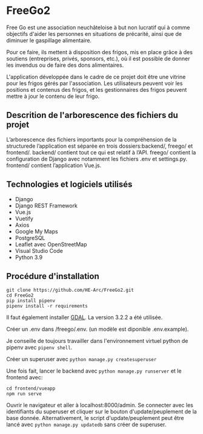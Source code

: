 # FreeGo2

Free Go est une association neuchâteloise à but non lucratif qui à comme objectifs d'aider les personnes en situations de précarité, ainsi que de diminuer le gaspillage alimentaire.

Pour ce faire, ils mettent à disposition des frigos, mis en place grâce à des soutiens (entreprises, privés, sponsors, etc.), où il est possible de donner les invendus ou de faire des dons alimentaires.

L'application développée dans le cadre de ce projet doit être une vitrine pour les frigos gérés par l'association. Les utilisateurs peuvent voir les positions et contenus des frigos, et les gestionnaires des frigos peuvent mettre à jour le contenu de leur frigo.

## Descrition de l'arborescence des fichiers du projet
L’arborescence des fichiers importants pour la compréhension de la structurede l’application est séparée en trois dossiers:backend/, freego/ et frontend/. backend/ contient tout ce qui est relatif à l’API. freego/ contient la configuration de Django avec notamment les fichiers .env et settings.py. frontend/ contient l’application Vue.js.

## Technologies et logiciels utilisés
- Django
- Django REST Framework
- Vue.js
- Vuetify
- Axios
- Google My Maps
- PostgreSQL
- Leaflet avec OpenStreetMap
- Visual Studio Code
- Python 3.9

## Procédure d'installation
```
git clone https://github.com/HE-Arc/FreeGo2.git
cd FreeGo2
pip install pipenv
pipenv install -r requirements
```
Il faut également installer [GDAL](https://gdal.org/download.html). La version 3.2.2 a été utilisée.

Créer un .env dans /freego/.env. (un modèle est diponible .env.example).

Je conseille de toujours travailler dans l'environnement virtuel python de pipenv avec `pipenv shell`.

Créer un superuser avec `python manage.py createsuperuser`

Une fois fait, lancer le backend avec `python manage.py runserver` et le frontend avec:
```
cd frontend/vueapp
npm run serve
```

Ouvrir le navigateur et aller à localhost:8000/admin. Se connecter avec les identifiants du superuser et cliquer sur le bouton d'update/peuplement de la base donnée. Alternativement, le script d'update/peuplement peut être lancé avec `python manage.py updatedb` sans créer de superuser.
